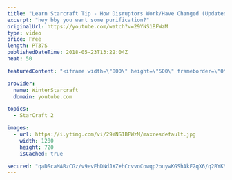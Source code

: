 ```yaml
---
title: "Learn Starcraft Tip - How Disruptors Work/Have Changed (Updated Patch 4.0 2018)"
excerpt: "hey bby you want some purification?"
originalUrl: https://youtube.com/watch?v=29YNS1BFWzM
type: video
price: Free
length: PT37S
publishedDateTime: 2018-05-23T13:22:04Z
heat: 50

featuredContent: "<iframe width=\"800\" height=\"500\" frameborder=\"0\" src=\"https://www.youtube.com/embed/29YNS1BFWzM\" allow=\"accelerometer; autoplay; encrypted-media; gyroscope; picture-in-picture\" allowfullscreen></iframe>"

provider:
  name: WinterStarcraft
  domain: youtube.com

topics:
  - StarCraft 2

images:
  - url: https://i.ytimg.com/vi/29YNS1BFWzM/maxresdefault.jpg
    width: 1280
    height: 720
    isCached: true

secured: "qaDScaMARzCGz/v9evEhDNdJXZ+hCcvvoCowqp2ouywKGShAkF2qX6/q2RYKSt17Fjc58kC8E+uzKJMsoMfJsATxpRg66fnbhJ31Ne4tSj/IXYJMhjXl9WdYn4reV/izPBWsZruJwBV8PYblxrmPcyGEXDyNyigGTJAd/OSphFIxGVqVqdeDuv4q9mzAM9iryuj0K54gUM8yqP0OiLTloHZ1dbUCNiTlxn2kcHVgGcxWx5fF6CLEItuOLUsy+RoNSrMdsQsMfewLZpQR+vf7gZe6P3NEoQ6FIFWOXnBouxYfe+njJO+foJ9X5v+sRSXFU7dMLs7YzCfo9+Y7esl+24W18DAiBBqW9zIzofcRn9W75t/6cSFnEknui3h8WPjkSIjhcVdO/x+ebq/hZIxrZqGrauD25FiiaxfM6wI+jac=;MvjQg5whnrEwwkp1VzXWdQ=="
---
```


